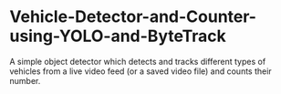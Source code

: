 # Vehicle-Detector-and-Counter-using-YOLO-and-ByteTrack
A simple object detector which detects and tracks different types of vehicles from a live video feed (or a saved video file) and counts their number. 
